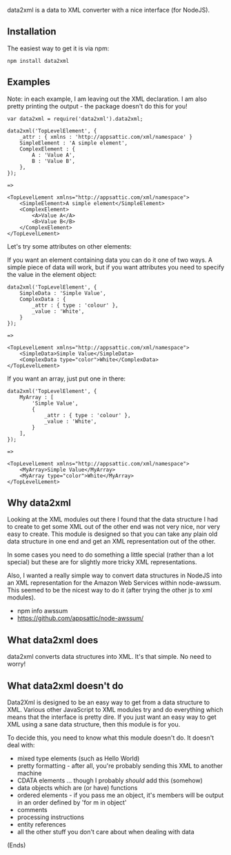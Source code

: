 data2xml is a data to XML converter with a nice interface (for NodeJS).

Installation
------------

The easiest way to get it is via npm:

    npm install data2xml

Examples
--------

Note: in each example, I am leaving out the XML declaration. I am also pretty printing the output - the package doesn't
do this for you!

    var data2xml = require('data2xml').data2xml;

    data2xml('TopLevelElement', {
        _attr : { xmlns : 'http://appsattic.com/xml/namespace' }
        SimpleElement : 'A simple element',
        ComplexElement : {
            A : 'Value A',
            B : 'Value B',
        },
    });

    =>

    <TopLevelLement xmlns="http://appsattic.com/xml/namespace">
        <SimpleElement>A simple element</SimpleElement>
        <ComplexElement>
            <A>Value A</A>
            <B>Value B</B>
        </ComplexElement>
    </TopLevelLement>

Let's try some attributes on other elements:


If you want an element containing data you can do it one of two ways. A simple piece of data will work, but if you want
attributes you need to specify the value in the element object:

    data2xml('TopLevelElement', {
        SimpleData : 'Simple Value',
        ComplexData : {
            _attr : { type : 'colour' },
            _value : 'White',
        }
    });

    =>

    <TopLevelLement xmlns="http://appsattic.com/xml/namespace">
        <SimpleData>Simple Value</SimpleData>
        <ComplexData type="color">White</ComplexData>
    </TopLevelLement>

If you want an array, just put one in there:

    data2xml('TopLevelElement', {
        MyArray : [
            'Simple Value',
            {
                _attr : { type : 'colour' },
                _value : 'White',
            }
        ],
    });

    =>

    <TopLevelLement xmlns="http://appsattic.com/xml/namespace">
        <MyArray>Simple Value</MyArray>
        <MyArray type="color">White</MyArray>
    </TopLevelLement>

Why data2xml
------------

Looking at the XML modules out there I found that the data structure I had to create to get some XML out of the other
end was not very nice, nor very easy to create. This module is designed so that you can take any plain old data
structure in one end and get an XML representation out of the other.

In some cases you need to do something a little special (rather than a lot special) but these are for slightly more
tricky XML representations.

Also, I wanted a really simple way to convert data structures in NodeJS into an XML representation for the Amazon Web
Services within node-awssum. This seemed to be the nicest way to do it (after trying the other js to xml modules).

* npm info awssum
* https://github.com/appsattic/node-awssum/

What data2xml does
------------------

data2xml converts data structures into XML. It's that simple. No need to worry!

What data2xml doesn't do
------------------------

Data2Xml is designed to be an easy way to get from a data structure to XML. Various other JavaScript to XML modules try
and do everything which means that the interface is pretty dire. If you just want an easy way to get XML using a sane
data structure, then this module is for you.

To decide this, you need to know what this module doesn't do. It doesn't deal with:

* mixed type elements (such as <markup>Hello <strongly>World</strongly></markup>)
* pretty formatting - after all, you're probably sending this XML to another machine
* CDATA elements ... though I probably _should_ add this (somehow)
* data objects which are (or have) functions
* ordered elements - if you pass me an object, it's members will be output in an order defined by 'for m in object'
* comments
* processing instructions
* entity references
* all the other stuff you don't care about when dealing with data

(Ends)
